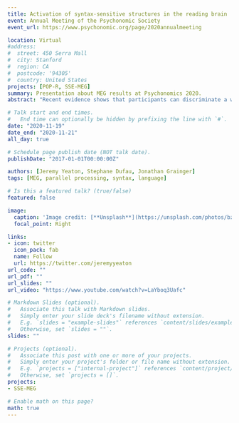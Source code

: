 ```yaml
---
title: Activation of syntax-sensitive structures in the reading brain
event: Annual Meeting of the Psychonomic Society
event_url: https://www.psychonomic.org/page/2020annualmeeting

location: Virtual
#address:
#  street: 450 Serra Mall
#  city: Stanford
#  region: CA
#  postcode: '94305'
#  country: United States
projects: [POP-R, SSE-MEG]
summary: Presentation about MEG results at Psychonomics 2020.
abstract: "Recent evidence shows that participants can discriminate a well-formed 4-word sentence from the same words arranged in an illegal order within 400 ms. This observation raises the question of how the syntactic structure for such word sequences could be constructed so rapidly. To elucidate the neural underpinnings of this process, we conducted an MEG study where participants were presented with either short well-formed sentences (+syntax), or the same words in a syntactically illicit order (-syntax). In both conditions, all words were presented simultaneously. Using an ROI-based source-level analysis, we found significantly more activation in the +syntax condition relative to the -syntax condition in the posterior left temporal lobe, as well as in the pars triangularis in the left IFG. These differences began at relatively early latencies (350ms post stimulus onset), in line with previous ERP results, and provide a glimpse of where syntax is first processed in the brain."

# Talk start and end times.
#   End time can optionally be hidden by prefixing the line with `#`.
date: "2020-11-19"
date_end: "2020-11-21"
all_day: true

# Schedule page publish date (NOT talk date).
publishDate: "2017-01-01T00:00:00Z"

authors: [Jeremy Yeaton, Stephane Dufau, Jonathan Grainger]
tags: [MEG, parallel processing, syntax, language]

# Is this a featured talk? (true/false)
featured: false

image:
  caption: 'Image credit: [**Unsplash**](https://unsplash.com/photos/bzdhc5b3Bxs)'
  focal_point: Right

links:
- icon: twitter
  icon_pack: fab
  name: Follow
  url: https://twitter.com/jeremyyeaton
url_code: ""
url_pdf: ""
url_slides: ""
url_video: "https://www.youtube.com/watch?v=LaYboq3Uafc"

# Markdown Slides (optional).
#   Associate this talk with Markdown slides.
#   Simply enter your slide deck's filename without extension.
#   E.g. `slides = "example-slides"` references `content/slides/example-slides.md`.
#   Otherwise, set `slides = ""`.
slides: ""

# Projects (optional).
#   Associate this post with one or more of your projects.
#   Simply enter your project's folder or file name without extension.
#   E.g. `projects = ["internal-project"]` references `content/project/deep-learning/index.md`.
#   Otherwise, set `projects = []`.
projects:
- SSE-MEG

# Enable math on this page?
math: true
---
```

